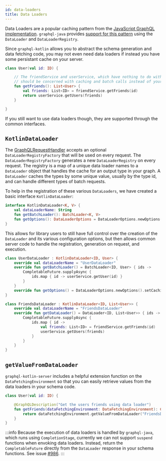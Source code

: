 ```yaml
---
id: data-loaders
title: Data Loaders
---
```

Data Loaders are a popular caching pattern from the [JavaScript GraphQL implementation](https://github.com/graphql/dataloader).
`graphql-java` provides [support for this pattern](https://www.graphql-java.com/documentation/v16/batching/) using the `DataLoader` and `DataLoaderRegistry`.

Since `graphql-kotlin` allows you to abstract the schema generation and data fetching code, you may not even need data loaders if instead you have some persistant cache on your server.

```kotlin
class User(val id: ID) {

    // The friendService and userService, which have nothing to do with GraphQL,
    // should be concerned with caching and batch calls instead of your schema classes
    fun getFriends(): List<User> {
        val friends: List<ID> = friendService.getFriends(id)
        return userService.getUsers(friends)
    }

}
```

If you still want to use data loaders though, they are supported through the common interfaces.

## `KotlinDataLoader`

The [GraphQLRequestHandler](./graphql-request-handler.md) accepts an optional `DataLoaderRegistryFactory` that will be used on every request.
The `DataLoaderRegistryFactory` generates a new `DataLoaderRegistry` on every request. The registry is a map of a unique data loader names to a `DataLoader` object that handles the cache for an output type in your graph.
A `DataLoader` caches the types by some unique value, usually by the type id, and can handle different types of batch requests.

To help in the registration of these various `DataLoaders`, we have created a basic interface `KotlinDataLoader`:

```kotlin
interface KotlinDataLoader<K, V> {
    val dataLoaderName: String
    fun getBatchLoader(): BatchLoader<K, V>
    fun getOptions(): DataLoaderOptions = DataLoaderOptions.newOptions()
}
```

This allows for library users to still have full control over the creation of the `DataLoader` and its various configuration options,
but then allows common server code to handle the registration, generation on request, and execution.

```kotlin
class UserDataLoader : KotlinDataLoader<ID, User> {
    override val dataLoaderName = "UserDataLoader"
    override fun getBatchLoader() = BatchLoader<ID, User> { ids ->
        CompletableFuture.supplyAsync {
            ids.map { id -> userService.getUser(id) }
        }
    }
    override fun getOptions() = DataLoaderOptions.newOptions().setCachingEnabled(false)
}

class FriendsDataLoader : KotlinDataLoader<ID, List<User>> {
    override val dataLoaderName = "FriendsDataLoader"
    override fun getDataLoader() = DataLoader<ID, List<User>> { ids ->
        CompletableFuture.supplyAsync {
            ids.map { id ->
                val friends: List<ID> = friendService.getFriends(id)
                userService.getUsers(friends)
            }
        }
    }
}
```

## `getValueFromDataLoader`

`graphql-kotlin-server` includes a helpful extension function on the `DataFetchingEnvironment` so that you can easily retrieve values from the data loaders in your schema code.

```kotlin
class User(val id: ID) {

    @GraphQLDescription("Get the users friends using data loader")
    fun getFriends(dataFetchingEnvironment: DataFetchingEnvironment): CompletableFuture<List<User>> {
        return dataFetchingEnvironment.getValueFromDataLoader("FriendsDataLoader", id)
    }
}
```

:::info
Because the execution of data loaders is handled by `graphql-java`, which runs using `CompletionStage`, currently we can
not support `suspend` functions when envoking data loaders. Instead, return the `CompletableFuture` directly from the `DataLoader`
response in your schema functions. See issue [#986](https://github.com/ExpediaGroup/graphql-kotlin/issues/986).
:::
